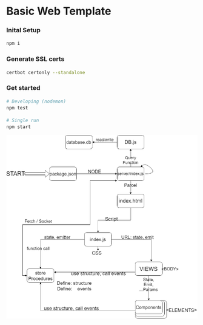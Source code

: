 # Basic Web Template

### Inital Setup
```bash
npm i
```

### Generate SSL certs
```bash
certbot certonly --standalone
```


### Get started

```bash
# Developing (nodemon)
npm test

# Single run
npm start
```

!["Structure"](structure.png)
